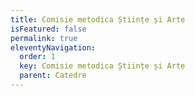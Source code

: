 ```yaml
---
title: Comisie metodica Științe și Arte
isFeatured: false
permalink: true
eleventyNavigation:
  order: 1
  key: Comisie metodica Științe și Arte
  parent: Catedre
---
```

